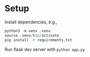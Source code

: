 # Setup

Install dependencies, e.g.,

```python
python3 -m venv .venv
source .venv/bin/activate
pip install -r requirements.txt
```

Run flask dev server with `python app.py`
